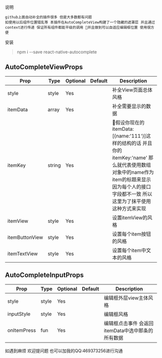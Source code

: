 
说明
    
    github上面自动补全的插件很多 但是大多数都有问题
    如使用以后组件位置错乱等 本插件在AutoCompleteView构建了一个隐藏的遮罩层 并且通过context进行传递 保证所有组件都能平级的调用 并且做到可以自适应编辑框位置 使用很方便

安装
> npm i --save react-native-autocomplete

## AutoCompleteViewProps

Prop            | Type   | Optional | Default   | Description
--------------- | ------ | -------- | --------- | -----------
style           | style  | Yes      |           | 补全View页面总体风格
itemData        | array  | Yes      |           | 补全需要显示的数据
itemKey         | string | Yes      |           | 假设你现在的itemData:[{name:'111'}]这样的结构的话 并且你的itemKey:'name' 那么就代表使用数组对象中的name作为item的标题来显示 因为每个人的接口字段都不一致 所以这里为了抹平使用这种方式来实现
itemView        | style  | Yes      |           | 设置itemView的风格
itemButtonView  | style  | Yes      |           | 设置每个item按钮的风格
itemTextView    | style  | Yes      |           | 设置每个item中文本的风格

## AutoCompleteInputProps
Prop            | Type   | Optional | Default   | Description
--------------- | ------ | -------- | --------- | -----------
style           | style  | Yes      |           | 编辑框外层view主体风格
inputStyle      | style  | Yes      |           | 编辑框风格
onItemPress     | fun    | Yes      |           | 编辑框点击事件 会返回itemData中选中那条的所有数据

如遇到麻烦 欢迎提问题 也可以加我的QQ:469373256进行沟通